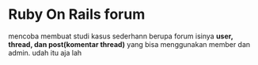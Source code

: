 # Ruby On Rails forum
mencoba membuat studi kasus sederhann berupa forum
isinya **user, thread, dan post(komentar thread)**
yang bisa menggunakan member dan admin.
udah itu aja lah

